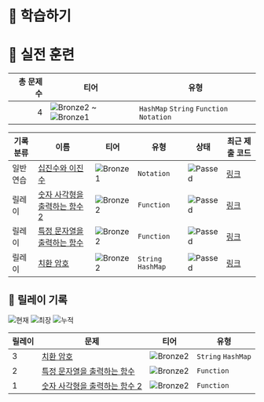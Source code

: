 # 📖 학습하기

# 🥇 실전 훈련
|총 문제 수|티어|유형|
|---:|---|---|
|4|![Bronze2][b2] ~ ![Bronze1][b1]|`HashMap` `String` `Function` `Notation`|

|기록분류|이름|티어|유형|상태|최근 제출 코드|
|---|---|---|---|---|---|
|일반 연습|[십진수와 이진수](https://www.codetree.ai/training-field/search/problems/decimal-and-binary-number)|![Bronze1][b1]|`Notation`|![Passed][passed]|[링크](https://github.com/yaonggod/codetree-TILs/blob/main/240519/%EC%8B%AD%EC%A7%84%EC%88%98%EC%99%80%20%EC%9D%B4%EC%A7%84%EC%88%98/decimal-and-binary-number.java)|
|릴레이|[숫자 사각형을 출력하는 함수 2](https://www.codetree.ai/training-field/search/problems/function-outputs-numeric-square-2)|![Bronze2][b2]|`Function`|![Passed][passed]|[링크](https://github.com/yaonggod/codetree-TILs/blob/main/240519/%EC%88%AB%EC%9E%90%20%EC%82%AC%EA%B0%81%ED%98%95%EC%9D%84%20%EC%B6%9C%EB%A0%A5%ED%95%98%EB%8A%94%20%ED%95%A8%EC%88%98%202/function-outputs-numeric-square-2.java)|
|릴레이|[특정 문자열을 출력하는 함수](https://www.codetree.ai/training-field/search/problems/function-that-outputs-specific-string)|![Bronze2][b2]|`Function`|![Passed][passed]|[링크](https://github.com/yaonggod/codetree-TILs/blob/main/240519/%ED%8A%B9%EC%A0%95%20%EB%AC%B8%EC%9E%90%EC%97%B4%EC%9D%84%20%EC%B6%9C%EB%A0%A5%ED%95%98%EB%8A%94%20%ED%95%A8%EC%88%98/function-that-outputs-specific-string.java)|
|릴레이|[치환 암호](https://www.codetree.ai/training-field/search/problems/substitution-cipher)|![Bronze2][b2]|`String` `HashMap`|![Passed][passed]|[링크](https://github.com/yaonggod/codetree-TILs/blob/main/240519/%EC%B9%98%ED%99%98%20%EC%95%94%ED%98%B8/substitution-cipher.java)|


## 🏃 릴레이 기록
![현재](https://img.shields.io/badge/현재_릴레이-3-%235cb85c.svg?for-the-badge)
![최장](https://img.shields.io/badge/최장_릴레이-3-%23E34F26.svg?for-the-badge)
![누적](https://img.shields.io/badge/누적_릴레이-3-%2300599C.svg?for-the-badge)

|릴레이|문제|티어|유형|
|---|---|---|---|
|3|[치환 암호](https://www.codetree.ai/training-field/search/problems/substitution-cipher)|![Bronze2][b2]|`String` `HashMap`|
|2|[특정 문자열을 출력하는 함수](https://www.codetree.ai/training-field/search/problems/function-that-outputs-specific-string)|![Bronze2][b2]|`Function`|
|1|[숫자 사각형을 출력하는 함수 2](https://www.codetree.ai/training-field/search/problems/function-outputs-numeric-square-2)|![Bronze2][b2]|`Function`|










[b5]: https://img.shields.io/badge/Bronze_5-%235D3E31.svg
[b4]: https://img.shields.io/badge/Bronze_4-%235D3E31.svg
[b3]: https://img.shields.io/badge/Bronze_3-%235D3E31.svg
[b2]: https://img.shields.io/badge/Bronze_2-%235D3E31.svg
[b1]: https://img.shields.io/badge/Bronze_1-%235D3E31.svg
[s5]: https://img.shields.io/badge/Silver_5-%23394960.svg
[s4]: https://img.shields.io/badge/Silver_4-%23394960.svg
[s3]: https://img.shields.io/badge/Silver_3-%23394960.svg
[s2]: https://img.shields.io/badge/Silver_2-%23394960.svg
[s1]: https://img.shields.io/badge/Silver_1-%23394960.svg
[g5]: https://img.shields.io/badge/Gold_5-%23FFC433.svg
[g4]: https://img.shields.io/badge/Gold_4-%23FFC433.svg
[g3]: https://img.shields.io/badge/Gold_3-%23FFC433.svg
[g2]: https://img.shields.io/badge/Gold_2-%23FFC433.svg
[g1]: https://img.shields.io/badge/Gold_1-%23FFC433.svg
[p5]: https://img.shields.io/badge/Platinum_5-%2376DDD8.svg
[p4]: https://img.shields.io/badge/Platinum_4-%2376DDD8.svg
[p3]: https://img.shields.io/badge/Platinum_3-%2376DDD8.svg
[p2]: https://img.shields.io/badge/Platinum_2-%2376DDD8.svg
[p1]: https://img.shields.io/badge/Platinum_1-%2376DDD8.svg
[passed]: https://img.shields.io/badge/Passed-%23009D27.svg
[failed]: https://img.shields.io/badge/Failed-%23D24D57.svg
[easy]: https://img.shields.io/badge/쉬움-%235cb85c.svg?for-the-badge
[medium]: https://img.shields.io/badge/보통-%23FFC433.svg?for-the-badge
[hard]: https://img.shields.io/badge/어려움-%23D24D57.svg?for-the-badge